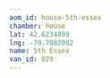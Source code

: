 ```yaml
---
aom_id: house-5th-essex
chamber: house
lat: 42.6234899
lng: -70.7082082
name: 5th Essex
van_id: 029
---
```

